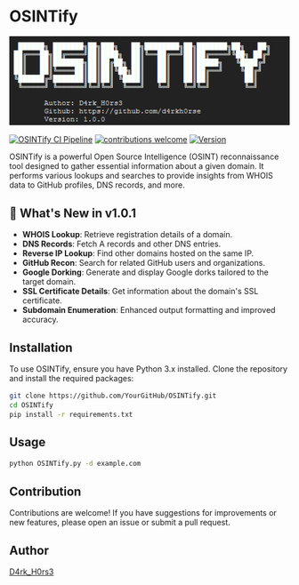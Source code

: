 # OSINTify

![OSINTify Banner](https://raw.githubusercontent.com/d4rkh0rse/OSINTify/refs/heads/main/osintify.png)  <!-- You can replace this with an actual image link -->

[![OSINTify CI Pipeline](https://github.com/d4rkh0rse/OSINTify/actions/workflows/ci.yml/badge.svg)](https://github.com/d4rkh0rse/OSINTify/actions/workflows/ci.yml)
[![contributions welcome](https://img.shields.io/badge/contributions-welcome-brightgreen.svg?style=flat)](https://github.com/d4rkh0rse/OSINTify/issues)
[![Version](https://img.shields.io/badge/version-1.0.1-blue)](https://github.com/d4rkh0rse/OSINTify/releases)



OSINTify is a powerful Open Source Intelligence (OSINT) reconnaissance tool designed to gather essential information about a given domain. It performs various lookups and searches to provide insights from WHOIS data to GitHub profiles, DNS records, and more.

## 🚀 What's New in v1.0.1

- **WHOIS Lookup**: Retrieve registration details of a domain.
- **DNS Records**: Fetch A records and other DNS entries.
- **Reverse IP Lookup**: Find other domains hosted on the same IP.
- **GitHub Recon**: Search for related GitHub users and organizations.
- **Google Dorking**: Generate and display Google dorks tailored to the target domain.
- **SSL Certificate Details**: Get information about the domain's SSL certificate.
- **Subdomain Enumeration**: Enhanced output formatting and improved accuracy.

## Installation

To use OSINTify, ensure you have Python 3.x installed. Clone the repository and install the required packages:

```bash
git clone https://github.com/YourGitHub/OSINTify.git
cd OSINTify
pip install -r requirements.txt
```
## Usage
```bash
python OSINTify.py -d example.com
```

## Contribution
Contributions are welcome! If you have suggestions for improvements or new features, please open an issue or submit a pull request.

## Author
[D4rk_H0rs3](https://github.com/d4rkh0rse)
